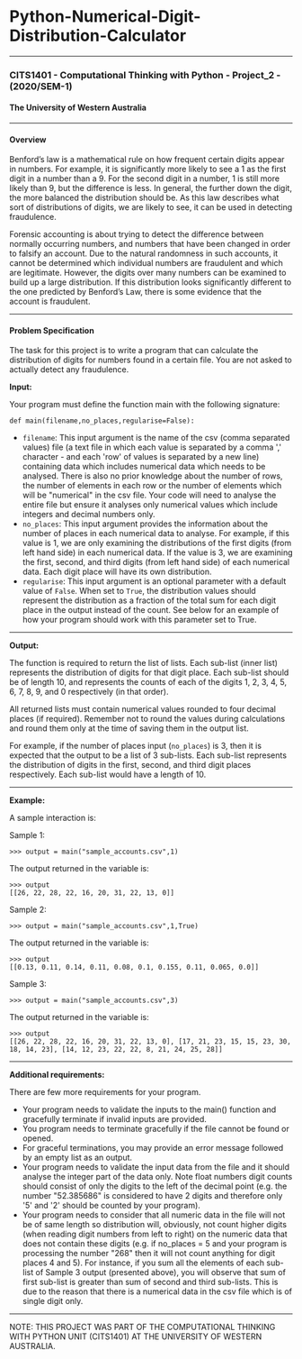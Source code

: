 # Python-Numerical-Digit-Distribution-Calculator

---
### CITS1401 - Computational Thinking with Python - Project_2 - (2020/SEM-1)
#### The University of Western Australia

---
#### Overview
Benford’s law is a mathematical rule on how frequent certain digits appear in numbers. For example, it is significantly more likely to see a 1 as the first digit in a number than a 9. For the second digit in a number, 1 is still more likely than 9, but the difference is less. In general, the further down the digit, the more balanced the distribution should be. As this law describes what sort of distributions of digits, we are likely to see, it can be used in detecting fraudulence.

Forensic accounting is about trying to detect the difference between normally occurring numbers, and numbers that have been changed in order to falsify an account. Due to the natural randomness in such accounts, it cannot be determined which individual numbers are fraudulent and which are legitimate. However, the digits over many numbers can be examined to build up a large distribution. If this distribution looks significantly different to the one predicted by Benford’s Law, there is some evidence that the account is fraudulent. 

---
#### Problem Specification
The task for this project is to write a program that can calculate the distribution
of digits for numbers found in a certain file. You are not asked to actually detect
any fraudulence.

**Input:**

Your program must define the function main with the following signature:
~~~
def main(filename,no_places,regularise=False):
~~~
- `filename`: This input argument is the name of the csv (comma separated values) file (a text file in which each value is separated by a comma ',' character - and each 'row' of values is separated by a new line) containing data which includes numerical data which needs to be analysed. There is also no prior knowledge about the number of rows, the number of elements in each row or the number of elements which will be "numerical" in the csv file. Your code will need to analyse the entire file but ensure it analyses only numerical values which include integers and decimal numbers only.
- `no_places`: This input argument provides the information about the number of places in each numerical data to analyse. For example, if this value is 1, we are only examining the distributions of the first digits (from left hand side) in each numerical data. If the value is 3, we are examining the first, second, and third digits (from left hand side) of each numerical data. Each digit place will have its own distribution.
- `regularise`: This input argument is an optional parameter with a default value of `False`. When set to `True`, the distribution values should represent the distribution as a fraction of the total sum for each digit place in the output instead of the count. See below for an example of how your program should work with this parameter set to True. 

---
**Output:**

The function is required to return the list of lists. Each sub-list (inner list) represents the distribution of digits for that digit place. Each sub-list should be of length 10, and represents the counts of each of the digits 1, 2, 3, 4, 5, 6, 7, 8, 9, and 0 respectively (in that order). 

All returned lists must contain numerical values rounded to four decimal places (if required). Remember not to round the values during calculations and round them only at the time of saving them in the output list.

For example, if the number of places input (`no_places`) is 3, then it is expected that the output to be a list of 3 sub-lists. Each sub-list represents the distribution of digits in the first, second, and third digit places respectively. Each sub-list would have a length of 10.

---
**Example:**

A sample interaction is:

Sample 1:
~~~
>>> output = main("sample_accounts.csv",1)
~~~
The output returned in the variable is:
~~~
>>> output
[[26, 22, 28, 22, 16, 20, 31, 22, 13, 0]]
~~~
Sample 2:
~~~
>>> output = main("sample_accounts.csv",1,True)
~~~
The output returned in the variable is:
~~~
>>> output
[[0.13, 0.11, 0.14, 0.11, 0.08, 0.1, 0.155, 0.11, 0.065, 0.0]]
~~~
Sample 3:
~~~
>>> output = main("sample_accounts.csv",3)
~~~
The output returned in the variable is:
~~~
>>> output
[[26, 22, 28, 22, 16, 20, 31, 22, 13, 0], [17, 21, 23, 15, 15, 23, 30, 18, 14, 23], [14, 12, 23, 22, 22, 8, 21, 24, 25, 28]]
~~~

---
**Additional requirements:**

There are few more requirements for your program.

- Your program needs to validate the inputs to the main() function and gracefully terminate if invalid inputs are provided.
- You program needs to terminate gracefully if the file cannot be found or opened.
- For graceful terminations, you may provide an error message followed by an empty list as an output.
- Your program needs to validate the input data from the file and it should analyse the integer part of the data only. Note float numbers digit counts should consist of only the digits to the left of the decimal point (e.g. the number "52.385686" is considered to have 2 digits and therefore only '5' and '2' should be counted by your program).
- Your program needs to consider that all numeric data in the file will not be of same length so distribution will, obviously, not count higher digits (when reading digit numbers from left to right) on the numeric data that does not contain these digits (e.g. if no_places = 5 and your program is processing the number "268" then it will not count anything for digit places 4 and 5). For instance, if you sum all the elements of each sub-list of Sample 3 output (presented above), you will observe that sum of first sub-list is greater than sum of second and third sub-lists. This is due to the reason that there is a numerical data in the csv file which is of single digit only. 

---
NOTE: THIS PROJECT WAS PART OF THE COMPUTATIONAL THINKING WITH PYTHON  UNIT (CITS1401) AT THE UNIVERSITY OF WESTERN AUSTRALIA.
